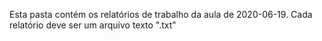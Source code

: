 
Esta pasta contém os relatórios de trabalho da aula de 2020-06-19.
Cada relatório deve ser um arquivo texto "<RA>.txt"
